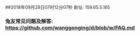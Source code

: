 ##2018年09月28日07时12分07秒 新址: 159.65.5.165
### 兔友常见问题及解答: https://github.com/wanggonging/d/blob/w/FAQ.md
